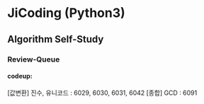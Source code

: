 # JiCoding (Python3)
 
## Algorithm Self-Study
### Review-Queue
#### codeup:
[값변환] 진수, 유니코드 : 6029, 6030, 6031, 6042
[종합] GCD : 6091
